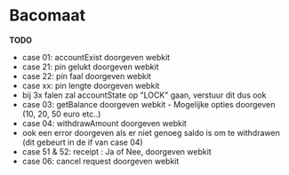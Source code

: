 # Bacomaat
**TODO**
 - case 01: accountExist doorgeven webkit
 - case 21: pin gelukt doorgeven webkit
 - case 22: pin faal doorgeven webkit
 - case xx: pin lengte doorgeven webkit
 - bij 3x falen zal accountState op "LOCK" gaan, verstuur dit dus ook
 - case 03: getBalance doorgeven webkit - Mogelijke opties doorgeven (10, 20, 50 euro etc..)
 - case 04: withdrawAmount doorgeven webkit
 - ook een error doorgeven als er niet genoeg saldo is om te withdrawen (dit gebeurt in de if van case 04)
 - case 51 & 52: receipt : Ja of Nee, doorgeven webkit
 - case 06: cancel request doorgeven webkit
